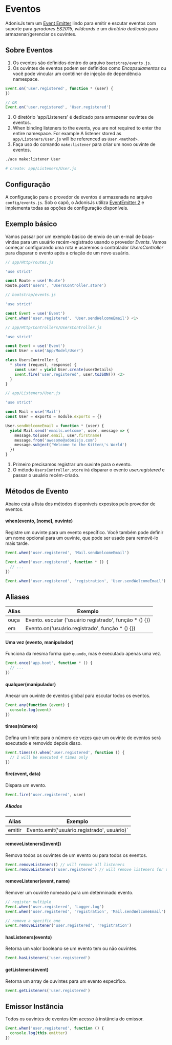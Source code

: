 # Eventos

AdonisJs tem um [Event Emitter](https://nodejs.org/docs/latest-v6.x/api/events.html) lindo para emitir e escutar eventos com suporte para *geradores ES2015*, *wildcards* e um *diretório dedicado* para armazenar/gerenciar os ouvintes.

## Sobre Eventos

1. Os eventos são definidos dentro do arquivo `bootstrap/events.js`.
2. Os ouvintes de eventos podem ser definidos como *Encapsulamentos* ou você pode vincular um contêiner de injeção de dependência namespace.

```js
Event.on('user.registered', function * (user) {
})

// OR
Event.on('user.registered', 'User.registered')
```

1. O diretório 'app/Listeners' é dedicado para armazenar ouvintes de eventos.
2. When binding listeners to the events, you are not required to enter the entire namespace. For example A listener stored as `app/Listeners/User.js` will be referenced as `User.<method>`.
3. Faça uso do comando `make:listener` para criar um novo ouvinte de eventos.

```bash
./ace make:listener User

# create: app/Listeners/User.js
```

## Configuração
A configuração para o provedor de eventos é armazenada no arquivo `config/events.js`. Sob o capô, o AdonisJs utiliza [EventEmitter 2](https://github.com/asyncly/EventEmitter2) e implementa todas as opções de configuração disponíveis.

## Exemplo básico
Vamos passar por um exemplo básico de envio de um e-mail de boas-vindas para um usuário recém-registrado usando o provedor *Events*. Vamos começar configurando uma rota e usaremos o controlador *UsersController* para disparar o evento após a criação de um novo usuário.

```js
// app/Http/routes.js

'use strict'

const Route = use('Route')
Route.post('users', 'UsersController.store')
```

```js
// bootstrap/events.js

'use strict'

const Event = use('Event')
Event.when('user.registered', 'User.sendWelcomeEmail') <1>
```

```js
// app/Http/Controllers/UsersController.js

'use strict'

const Event = use('Event')
const User = use('App/Model/User')

class UsersController {
  * store (request, response) {
    const user = yield User.create(userDetails)
    Event.fire('user.registered', user.toJSON()) <2>
  }
}
```

```js
// app/Listeners/User.js

'use strict'

const Mail = use('Mail')
const User = exports = module.exports = {}

User.sendWelcomeEmail = function * (user) {
  yield Mail.send('emails.welcome', user, message => {
    message.to(user.email, user.firstname)
    message.from('awesome@adonisjs.com')
    message.subject('Welcome to the Kitten\'s World')
  })
}
```

1. Primeiro precisamos registrar um ouvinte para o evento.
2. O método `UsersController.store` irá disparar o evento *user.registered* e passar o usuário recém-criado.

## Métodos de Evento
Abaixo está a lista dos métodos disponíveis expostos pelo provedor de eventos.

#### when(evento, [nome], ouvinte)
Registre um ouvinte para um evento específico. Você também pode definir um nome opcional para um ouvinte, que pode ser usado para removê-lo mais tarde.

```js
Event.when('user.registered', 'Mail.sendWelcomeEmail')
```

```js
Event.when('user.registered', function * () {
  // ...
})
```

```js
Event.when('user.registered', 'registration', 'User.sendWelcomeEmail')
```

## Aliases

| Alias | Exemplo |
|-------|---------|
| ouça | Evento. escutar ('usuário registrado', função * () {}) |
| em | Evento.on('usuário.registrado', função * () {}) |

#### Uma vez (evento, manipulador)
Funciona da mesma forma que `quando`, mas é executado apenas uma vez.

```js
Event.once('app.boot', function * () {
  // ...
})
```

#### qualquer(manipulador)
Anexar um ouvinte de eventos global para escutar todos os eventos.

```js
Event.any(function (event) {
  console.log(event)
})
```

#### times(número)
Defina um limite para o número de vezes que um ouvinte de eventos será executado e removido depois disso.

```js
Event.times(4).when('user.registered', function () {
  // I will be executed 4 times only
})
```

#### fire(event, data)
Dispara um evento.

```js
Event.fire('user.registered', user)
```

##### Aliados

| Alias | Exemplo |
|-------|---------|
| emitir | Evento.emit('usuário.registrado', usuário)` |


#### removeListeners([event])
Remova todos os ouvintes de um evento ou para todos os eventos.

```js
Event.removeListeners() // will remove all listeners
Event.removeListeners('user.registered') // will remove listeners for user.registered event only
```

#### removeListener(event, name)
Remover um ouvinte nomeado para um determinado evento.

```js
// register multiple
Event.when('user.registered', 'Logger.log')
Event.when('user.registered', 'registration', 'Mail.sendWelcomeEmail')

// remove a specific one
Event.removeListener('user.registered', 'registration')
```

#### hasListeners(evento)
Retorna um valor booleano se um evento tem ou não ouvintes.

```js
Event.hasListeners('user.registered')
```

#### getListeners(event)
Retorna um array de ouvintes para um evento específico.

```js
Event.getListeners('user.registered')
```

## Emissor Instância
Todos os ouvintes de eventos têm acesso à instância do emissor.

```js
Event.when('user.registered', function () {
  console.log(this.emitter)
})
```
